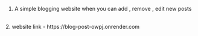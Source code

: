1. A simple blogging website when you can add , remove , edit new posts 
<br>
2. website link - https://blog-post-owpj.onrender.com
